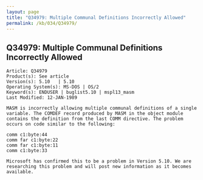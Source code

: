 ```yaml
---
layout: page
title: "Q34979: Multiple Communal Definitions Incorrectly Allowed"
permalink: /kb/034/Q34979/
---
```


## Q34979: Multiple Communal Definitions Incorrectly Allowed

	Article: Q34979
	Product(s): See article
	Version(s): 5.10   | 5.10
	Operating System(s): MS-DOS | OS/2
	Keyword(s): ENDUSER | buglist5.10 | mspl13_masm
	Last Modified: 12-JAN-1989
	
	MASM is incorrectly allowing multiple communal definitions of a single
	variable. The COMDEF record produced by MASM in the object module
	contains the definition from the last COMM directive. The problem
	occurs on code similar to the following:
	
	comm c1:byte:44
	comm far c1:byte:22
	comm far c1:byte:11
	comm c1:byte:33
	
	Microsoft has confirmed this to be a problem in Version 5.10. We are
	researching this problem and will post new information as it becomes
	available.

